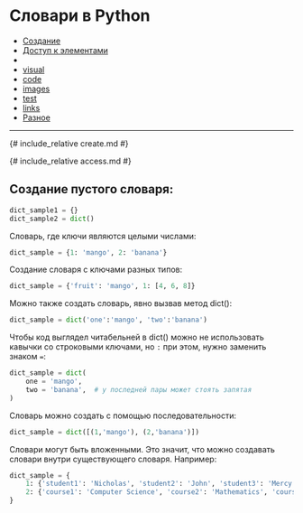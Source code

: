 # Словари в Python

- [Создание](create)
- [Доступ к элементами](access)
- 
- [visual](#visual)
- [code](#code)
- [images](#images)
- [test](#test2)
- [links](#links)
- [Разное](#different)

---

<a name="create"></a>
{# include_relative create.md #}

<a name="access"></a>
{# include_relative access.md #}

## Создание пустого словаря:

```python
dict_sample1 = {}
dict_sample2 = dict()
```

Cловарь, где ключи являются целыми числами:

```python
dict_sample = {1: 'mango', 2: 'banana'}
```

Создание словаря с ключами разных типов:

```python
dict_sample = {'fruit': 'mango', 1: [4, 6, 8]}
```

Можно также создать словарь, явно вызвав метод dict():

```python
dict_sample = dict('one':'mango', 'two':'banana')
```
Чтобы код выглядел читабельней в dict() можно не использовать кавычки со строковыми ключами, но `:` при этом, нужно заменить знаком `=`:

```python
dict_sample = dict(
    one = 'mango',
    two = 'banana',  # у последней пары может стоять запятая
)
```

Словарь можно создать с помощью последовательности:

```python
dict_sample = dict([(1,'mango'), (2,'banana')])
```

Словари могут быть вложенными. Это значит, что можно создавать словари внутри существующего словаря. Например:

```python
dict_sample = {
    1: {'student1': 'Nicholas', 'student2': 'John', 'student3': 'Mercy'}, 
    2: {'course1': 'Computer Science', 'course2': 'Mathematics', 'course3': 'Accounting'}
}
```
